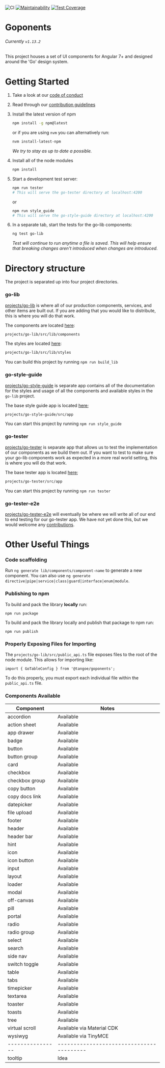 ![CI](https://github.com/mobi/goponents/actions/workflows/ci.yml/badge.svg)
[![Maintainability](https://api.codeclimate.com/v1/badges/51dc6df26aa65c6d11b9/maintainability)](https://codeclimate.com/github/mobi/goponents/maintainability)
[![Test Coverage](https://api.codeclimate.com/v1/badges/51dc6df26aa65c6d11b9/test_coverage)](https://codeclimate.com/github/mobi/goponents/test_coverage)

# Goponents

###### Currently `v1.13.2`

This project houses a set of UI components for Angular 7+ and designed around the 'Go' design system.

# Getting Started

1. Take a look at our [code of conduct](https://github.com/mobi/goponents/blob/main/CODE_OF_CONDUCT.md)
2. Read through our [contribution guidelines](https://github.com/mobi/goponents/blob/main/CONTRIBUTING.md)
3. Install the latest version of npm

   ```bash
   npm install -g npm@latest
   ```

   or if you are using `nvm` you can alternatively run:

   ```bash
   nvm install-latest-npm
   ```

   _We try to stay as up to date a possible._

4. Install all of the node modules
   ```bash
   npm install
   ```
5. Start a development test server:
   ```bash
   npm run tester
   # This will serve the go-tester directory at localhost:4200
   ```
   or
   ```bash
   npm run style_guide
   # This will serve the go-style-guide directory at localhost:4200
   ```
6. In a separate tab, start the tests for the go-lib components:
   ```bash
   ng test go-lib
   ```
   _Test will continue to run anytime a file is saved. This will help ensure that breaking changes aren't introduced when changes are introduced._

# Directory structure

The project is separated up into four project directories.

### go-lib

[projects/go-lib](https://github.com/mobi/goponents/tree/main/projects/go-lib) is where all of our production components, services, and other items are built out. If you are adding that you would like to distribute, this is where you will do that work.

The components are located [here](https://github.com/mobi/goponents/tree/main/projects/go-lib/src/lib/components):

```bash
projects/go-lib/src/lib/components
```

The styles are located [here](https://github.com/mobi/goponents/tree/main/projects/go-lib/src/lib/styles):

```bash
projects/go-lib/src/lib/styles
```

You can build this project by running `npm run build_lib`

### go-style-guide

[projects/go-style-guide](https://github.com/mobi/goponents/tree/main/projects/go-style-guide) is separate app contains all of the documentation for the styles and usage of all the components and available styles in the `go-lib` project.

The base style guide app is located [here](https://github.com/mobi/goponents/tree/main/projects/go-style-guide/src/app);

```bash
projects/go-style-guide/src/app
```

You can start this project by running `npm run style_guide`

### go-tester

[projects/go-tester](https://github.com/mobi/goponents/tree/main/projects/go-tester) is separate app that allows us to test the implementation of our components as we build them out. If you want to test to make sure your go-lib components work as expected in a more real world setting, this is where you will do that work.

The base tester app is located [here](https://github.com/mobi/goponents/tree/main/projects/go-tester/src/app);

```bash
projects/go-tester/src/app
```

You can start this project by running `npm run tester`

### go-tester-e2e

[projects/go-tester-e2e](https://github.com/mobi/goponents/tree/main/projects/go-tester-e2e) will eventually be where we will write all of our end to end testing for our go-tester app. We have not yet done this, but we would welcome any [contributions](https://github.com/mobi/goponents/blob/main/CONTRIBUTING.md).

# Other Useful Things

### Code scaffolding

Run `ng generate lib/components/component-name` to generate a new component. You can also use `ng generate directive|pipe|service|class|guard|interface|enum|module`.

### Publishing to npm

To build and pack the library **locally** run:

```
npm run package
```

To build and pack the library locally and publish that package to npm run:

```
npm run publish
```

### Properly Exposing Files for Importing

The `projects/go-lib/src/public_api.ts` file exposes files to the root of the node module. This allows for importing like:

`import { GoTableConfig } from '@tangoe/goponents';`

To do this properly, you must export each individual file within the `public_api.ts` file.

### Components Available

| Component        | Notes                                    |
| ---------------- | ---------------------------------------- |
| accordion        | Available                                |
| action sheet     | Available                                |
| app drawer       | Available                                |
| badge            | Available                                |
| button           | Available                                |
| button group     | Available                                |
| card             | Available                                |
| checkbox         | Available                                |
| checkbox group   | Available                                |
| copy button      | Available                                |
| copy docs link   | Available                                |
| datepicker       | Available                                |
| file upload      | Available                                |
| footer           | Available                                |
| header           | Available                                |
| header bar       | Available                                |
| hint             | Available                                |
| icon             | Available                                |
| icon button      | Available                                |
| input            | Available                                |
| layout           | Available                                |
| loader           | Available                                |
| modal            | Available                                |
| off-canvas       | Available                                |
| pill             | Available                                |
| portal           | Available                                |
| radio            | Available                                |
| radio group      | Available                                |
| select           | Available                                |
| search           | Available                                |
| side nav         | Available                                |
| switch toggle    | Available                                |
| table            | Available                                |
| tabs             | Available                                |
| timepicker       | Available                                |
| textarea         | Available                                |
| toaster          | Available                                |
| toasts           | Available                                |
| tree             | Available                                |
| virtual scroll   | Available via Material CDK               |
| wysiwyg          | Available via TinyMCE                    |
| ---------------- | ---------------------------------------- |
| tooltip          | Idea                                     |
